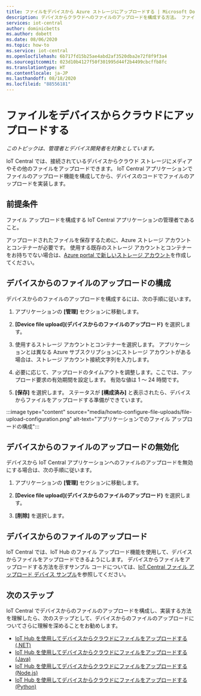 ```yaml
---
title: ファイルをデバイスから Azure ストレージにアップロードする | Microsoft Docs
description: デバイスからクラウドへのファイルのアップロードを構成する方法。 ファイルのアップロードを構成したら、デバイス上でファイルのアップロードを実装します。
services: iot-central
author: dominicbetts
ms.author: dobett
ms.date: 08/06/2020
ms.topic: how-to
ms.service: iot-central
ms.openlocfilehash: 6b717fd15b25ae4abd2af3520dba2e72f8f9f3a4
ms.sourcegitcommit: 023d10b4127f50f301995d44f2b4499cbcffb8fc
ms.translationtype: HT
ms.contentlocale: ja-JP
ms.lasthandoff: 08/18/2020
ms.locfileid: "88556181"
---
```

# <a name="upload-files-from-your-devices-to-the-cloud"></a>ファイルをデバイスからクラウドにアップロードする

*このトピックは、管理者とデバイス開発者を対象としています。*

IoT Central では、接続されているデバイスからクラウド ストレージにメディアやその他のファイルをアップロードできます。 IoT Central アプリケーションでファイルのアップロード機能を構成してから、デバイスのコードでファイルのアップロードを実装します。

## <a name="prerequisites"></a>前提条件

ファイル アップロードを構成する IoT Central アプリケーションの管理者であること。

アップロードされたファイルを保存するために、Azure ストレージ アカウントとコンテナーが必要です。 使用する既存のストレージ アカウントとコンテナーをお持ちでない場合は、[Azure portal で新しいストレージ アカウント](https://ms.portal.azure.com/#create/Microsoft.StorageAccount-ARM)を作成してください。

## <a name="configure-device-file-uploads"></a>デバイスからのファイルのアップロードの構成

デバイスからのファイルのアップロードを構成するには、次の手順に従います。

1. アプリケーションの **[管理]** セクションに移動します。

1. **[Device file upload]\(デバイスからのファイルのアップロード\)** を選択します。

1. 使用するストレージ アカウントとコンテナーを選択します。 アプリケーションとは異なる Azure サブスクリプションにストレージ アカウントがある場合は、ストレージ アカウント接続文字列を入力します。

1. 必要に応じて、アップロードのタイムアウトを調整します。ここでは、アップロード要求の有効期間を設定します。 有効な値は 1 ～ 24 時間です。

1. **[保存]** を選択します。 ステータスが **[構成済み]** と表示されたら、デバイスからファイルをアップロードする準備ができています。

:::image type="content" source="media/howto-configure-file-uploads/file-upload-configuration.png" alt-text="アプリケーションでのファイル アップロードの構成":::

## <a name="disable-device-file-uploads"></a>デバイスからのファイルのアップロードの無効化

デバイスから IoT Central アプリケーションへのファイルのアップロードを無効にする場合は、次の手順に従います。

1. アプリケーションの **[管理]** セクションに移動します。

1. **[Device file upload]\(デバイスからのファイルのアップロード\)** を選択します。

1. **[削除]** を選択します。

## <a name="upload-a-file-from-a-device"></a>デバイスからのファイルのアップロード

IoT Central では、IoT Hub のファイル アップロード機能を使用して、デバイスからファイルをアップロードできるようにします。 デバイスからファイルをアップロードする方法を示すサンプル コードについては、[IoT Central ファイル アップロード デバイス サンプル](https://docs.microsoft.com/samples/iot-for-all/iotc-file-upload-device/iotc-file-upload-device/)を参照してください。

## <a name="next-steps"></a>次のステップ

IoT Central でデバイスからのファイルのアップロードを構成し、実装する方法を理解したら、次のステップとして、デバイスからのファイルのアップロードについてさらに理解を深めることをお勧めします。

- [IoT Hub を使用してデバイスからクラウドにファイルをアップロードする (.NET)](../../iot-hub/iot-hub-csharp-csharp-file-upload.md)
- [IoT Hub を使用してデバイスからクラウドにファイルをアップロードする (Java)](../../iot-hub/iot-hub-java-java-file-upload.md)
- [IoT Hub を使用してデバイスからクラウドにファイルをアップロードする (Node.js)](../../iot-hub/iot-hub-node-node-file-upload.md)
- [IoT Hub を使用してデバイスからクラウドにファイルをアップロードする (Python)](../../iot-hub/iot-hub-python-python-file-upload.md)
